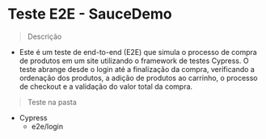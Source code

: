 <h1>Teste E2E - SauceDemo</h1>

> Descrição
+ Este é um teste de end-to-end (E2E) que simula o processo de compra de produtos em um site
utilizando o framework de testes Cypress. O teste abrange desde o login até a finalização da compra,
verificando a ordenação dos produtos, a adição de produtos ao carrinho, o processo de checkout e a
validação do valor total da compra.

> Teste na pasta
+ Cypress
  + e2e/login

